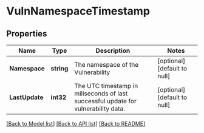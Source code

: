 # VulnNamespaceTimestamp

## Properties
Name | Type | Description | Notes
------------ | ------------- | ------------- | -------------
**Namespace** | **string** | The namespace of the Vulnerability | [optional] [default to null]
**LastUpdate** | **int32** | The UTC timestamp in miliseconds of last successful update for vulnerability data. | [optional] [default to null]

[[Back to Model list]](../README.md#documentation-for-models) [[Back to API list]](../README.md#documentation-for-api-endpoints) [[Back to README]](../README.md)

